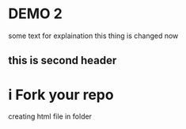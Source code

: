 # DEMO 2

some text for explaination 
this thing is changed now 


## this is second header

# i Fork your repo
creating html file in folder